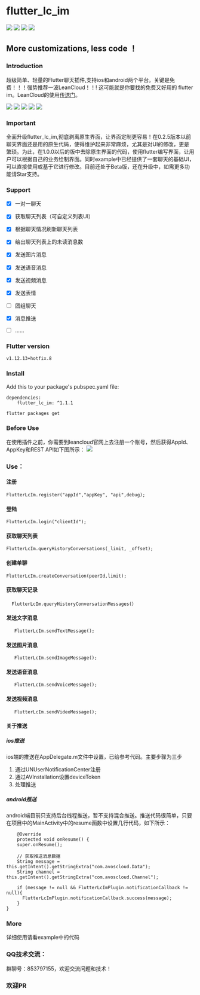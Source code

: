# flutter_lc_im
![](https://img.shields.io/badge/build-passing-brightgreen)
![](https://img.shields.io/badge/version-1.1.1-orange)
![](https://img.shields.io/badge/platform-flutter-lightgrey)
![](https://img.shields.io/badge/license-MIT-blue)

## More customizations, less code ！

### Introduction
超级简单、轻量的Flutter聊天插件,支持ios和android两个平台。关键是免费！！！强势推荐一波LeanCloud！！! 这可能就是你要找的免费又好用的 flutter im。LeanCloud的使用[传送门](https://leancloud.cn/)。

![](index.jpeg)
![](list.jpeg)
![](chat1.jpeg)
![](chat2.jpeg)
![](chat3.jpeg)

### Important
全面升级flutter_lc_im,彻底剥离原生界面，让界面定制更容易！在0.2.5版本以前聊天界面还是用的原生代码，使得维护起来非常麻烦，尤其是对UI的修改，更是繁琐。为此，在1.0.0以后的版中去除原生界面的代码，使用flutter编写界面，让用户可以根据自己的业务绘制界面。同时example中已经提供了一套聊天的基础UI，可以直接使用或基于它进行修改。目前还处于Beta版，还在升级中，如需更多功能请Star支持。

### Support
 
- [x] 一对一聊天 
- [x] 获取聊天列表（可自定义列表UI）
- [x] 根据聊天情况刷新聊天列表 
- [x] 给出聊天列表上的未读消息数 
- [x] 发送图片消息
- [x] 发送语音消息
- [x] 发送视频消息
- [x] 发送表情
- [ ] 团组聊天
- [x] 消息推送

- [ ] ...... 

### Flutter version
	v1.12.13+hotfix.8

### Install
Add this to your package's pubspec.yaml file:

	dependencies:
		flutter_lc_im: ^1.1.1
		  
	flutter packages get

### Before Use
在使用插件之前，你需要到leancloud官网上去注册一个账号，然后获得AppId、AppKey和REST API如下图所示：
![](register.png)

### Use：

#### 注册
    FlutterLcIm.register("appId","appKey", "api",debug);
#### 登陆
    FlutterLcIm.login("clientId");
#### 获取聊天列表
    FlutterLcIm.queryHistoryConversations(_limit, _offset);  
#### 创建单聊
    FlutterLcIm.createConversation(peerId,limit);
#### 获取聊天记录
      FlutterLcIm.queryHistoryConversationMessages(）
#### 发送文字消息
       FlutterLcIm.sendTextMessage();   
#### 发送图片消息
       FlutterLcIm.sendImageMessage(); 
#### 发送语音消息
       FlutterLcIm.sendVoiceMessage(); 
#### 发送视频消息
       FlutterLcIm.sendVideoMessage(); 
#### 关于推送
##### ios推送
ios端的推送在AppDelegate.m文件中设置，已给参考代码。主要步骤为三步

1.  通过UNUserNotificationCenter注册
1.  通过AVInstallation设置deviceToken
1. 处理推送

##### android推送
android端目前只支持后台线程推送，暂不支持混合推送。推送代码很简单，只要在项目中的MainActivity中的resume函数中设置几行代码，如下所示：

 
	    @Override
	    protected void onResume() {
	    super.onResume();
	
	    // 获取推送消息数据
	    String message = this.getIntent().getStringExtra("com.avoscloud.Data");
	    String channel = this.getIntent().getStringExtra("com.avoscloud.Channel");
	
	    if (message != null && FlutterLcImPlugin.notificationCallback != null){
	      FlutterLcImPlugin.notificationCallback.success(message);
	    }
    }
   
### More
详细使用请看example中的代码
    
### QQ技术交流：
群聊号：853797155，欢迎交流问题和技术！

### 欢迎PR